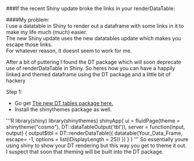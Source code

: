 ###If the recent Shiny update broke the links in your renderDataTable:

####My problem:  
I use a datatable in Shiny to render out a dataframe with some links in it to make my life much (much) easier.  
The new Shiny update uses the new datatables update which makes you escape those links.  
For whatever reason, it doesnt seem to work for me. 

After a bit of puttering I found the DT package which will soon deprecate use of renderDataTable in Shiny. 
So heres how you can have a happily linked and themed dataframe using the DT package and a little bit of hackery


Step 1:
* Go get [The new DT tables package here.](https://rstudio.github.io/DT/)
* Install the shinythemes package as well. 

'''R
library(shiny)
library(shinythemes)
shinyApp(
    ui = fluidPage(theme = shinytheme("cosmo"), DT::dataTableOutput('tbl')),
    server = function(input, output) {
        output$tbl = DT::renderDataTable({
            datatable(Your_Data_Frame, escape= -1, options = list(iDisplayLength = 25))
        })
    }
)
'''
So essentially youre using shiny to show your DT rendering but this way you get to theme it out.  
I suspect that soon that theming will be built into the DT package. 
